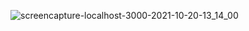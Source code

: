 
![screencapture-localhost-3000-2021-10-20-13_14_00](https://user-images.githubusercontent.com/89465837/138050345-15c46fc1-3220-4fcd-8fd8-6b34d7ab8055.png)
